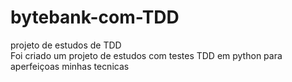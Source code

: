 # bytebank-com-TDD
projeto de estudos  de TDD  
Foi criado um projeto de estudos com testes TDD em python para aperfeiçoas minhas tecnicas
